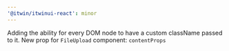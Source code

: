 ```yaml
---
'@itwin/itwinui-react': minor
---
```


Adding the ability for every DOM node to have a custom className passed to it.
New prop for `FileUpload` component: `contentProps`
